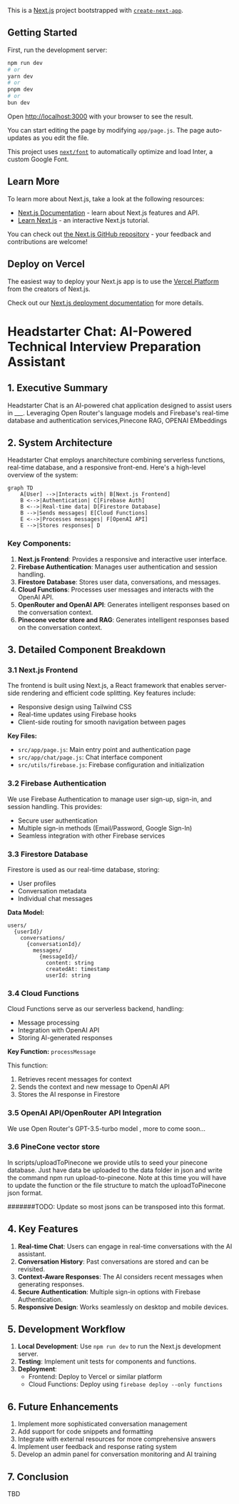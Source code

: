 This is a [Next.js](https://nextjs.org/) project bootstrapped with [`create-next-app`](https://github.com/vercel/next.js/tree/canary/packages/create-next-app).

## Getting Started

First, run the development server:

```bash
npm run dev
# or
yarn dev
# or
pnpm dev
# or
bun dev
```

Open [http://localhost:3000](http://localhost:3000) with your browser to see the result.

You can start editing the page by modifying `app/page.js`. The page auto-updates as you edit the file.

This project uses [`next/font`](https://nextjs.org/docs/basic-features/font-optimization) to automatically optimize and load Inter, a custom Google Font.

## Learn More

To learn more about Next.js, take a look at the following resources:

- [Next.js Documentation](https://nextjs.org/docs) - learn about Next.js features and API.
- [Learn Next.js](https://nextjs.org/learn) - an interactive Next.js tutorial.

You can check out [the Next.js GitHub repository](https://github.com/vercel/next.js/) - your feedback and contributions are welcome!

## Deploy on Vercel

The easiest way to deploy your Next.js app is to use the [Vercel Platform](https://vercel.com/new?utm_medium=default-template&filter=next.js&utm_source=create-next-app&utm_campaign=create-next-app-readme) from the creators of Next.js.

Check out our [Next.js deployment documentation](https://nextjs.org/docs/deployment) for more details.

# Headstarter Chat: AI-Powered Technical Interview Preparation Assistant

## 1. Executive Summary

Headstarter Chat is an  AI-powered chat application designed to assist users in ___. Leveraging Open Router's language models and Firebase's real-time database and authentication services,Pinecone RAG, OPENAI EMbeddings

## 2. System Architecture

Headstarter Chat employs anarchitecture combining serverless functions, real-time database, and a responsive front-end. Here's a high-level overview of the system:

```mermaid
graph TD
    A[User] -->|Interacts with| B[Next.js Frontend]
    B <-->|Authentication| C[Firebase Auth]
    B <-->|Real-time data| D[Firestore Database]
    B -->|Sends messages| E[Cloud Functions]
    E <-->|Processes messages| F[OpenAI API]
    E -->|Stores responses| D
```

### Key Components:
1. **Next.js Frontend**: Provides a responsive and interactive user interface.
2. **Firebase Authentication**: Manages user authentication and session handling.
3. **Firestore Database**: Stores user data, conversations, and messages.
4. **Cloud Functions**: Processes user messages and interacts with the OpenAI API.
5. **OpenRouter and OpenAI API**: Generates intelligent responses based on the conversation context.
6. **Pinecone vector store and RAG**: Generates intelligent responses based on the conversation context.

## 3. Detailed Component Breakdown

### 3.1 Next.js Frontend

The frontend is built using Next.js, a React framework that enables server-side rendering and efficient code splitting. Key features include:

- Responsive design using Tailwind CSS
- Real-time updates using Firebase hooks
- Client-side routing for smooth navigation between pages

**Key Files:**
- `src/app/page.js`: Main entry point and authentication page
- `src/app/chat/page.js`: Chat interface component
- `src/utils/firebase.js`: Firebase configuration and initialization

### 3.2 Firebase Authentication

We use Firebase Authentication to manage user sign-up, sign-in, and session handling. This provides:

- Secure user authentication
- Multiple sign-in methods (Email/Password, Google Sign-In)
- Seamless integration with other Firebase services

### 3.3 Firestore Database

Firestore is used as our real-time database, storing:

- User profiles
- Conversation metadata
- Individual chat messages

**Data Model:**
```
users/
  {userId}/
    conversations/
      {conversationId}/
        messages/
          {messageId}/
            content: string
            createdAt: timestamp
            userId: string
```

### 3.4 Cloud Functions

Cloud Functions serve as our serverless backend, handling:

- Message processing
- Integration with OpenAI API
- Storing AI-generated responses

**Key Function:** `processMessage`

This function:
1. Retrieves recent messages for context
2. Sends the context and new message to OpenAI API
3. Stores the AI response in Firestore

### 3.5 OpenAI API/OpenRouter API Integration

We use Open Router's GPT-3.5-turbo model , more to come soon...

### 3.6 PineCone vector store 

In scripts/uploadToPinecone we provide utils to seed your pinecone database. Just have data be uploaded to the data folder in json and write the command npm run upload-to-pinecone. Note at this time you will have to update the function or the file structure to match the uploadToPinecone json format. 

#######TODO: Update so most jsons can be transposed into this format. 

## 4. Key Features

1. **Real-time Chat**: Users can engage in real-time conversations with the AI assistant.
2. **Conversation History**: Past conversations are stored and can be revisited.
3. **Context-Aware Responses**: The AI considers recent messages when generating responses.
4. **Secure Authentication**: Multiple sign-in options with Firebase Authentication.
5. **Responsive Design**: Works seamlessly on desktop and mobile devices.

## 5. Development Workflow

1. **Local Development**: Use `npm run dev` to run the Next.js development server.
2. **Testing**: Implement unit tests for components and functions.
3. **Deployment**: 
   - Frontend: Deploy to Vercel or similar platform
   - Cloud Functions: Deploy using `firebase deploy --only functions`

## 6. Future Enhancements

1. Implement more sophisticated conversation management
2. Add support for code snippets and formatting
3. Integrate with external resources for more comprehensive answers
4. Implement user feedback and response rating system
5. Develop an admin panel for conversation monitoring and AI training

## 7. Conclusion

TBD
